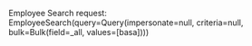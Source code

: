 Employee Search request: EmployeeSearch(query=Query(impersonate=null, criteria=null, bulk=Bulk(field=_all, values=[basa])))
